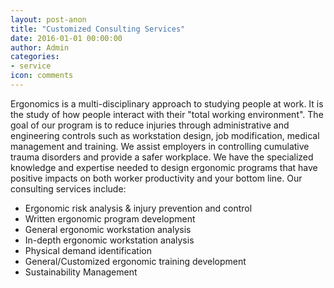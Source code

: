 ```yaml
---
layout: post-anon
title: "Customized Consulting Services"
date: 2016-01-01 00:00:00
author: Admin
categories:
- service
icon: comments
---
```


Ergonomics is a multi-disciplinary approach to studying people at
work.  It is the study of how people interact with their "total
working environment".<!--more--> The goal of our program is to reduce
injuries through administrative and engineering controls such as
workstation design, job modification, medical management and training.
We assist employers in controlling cumulative trauma disorders and
provide a safer workplace.  We have the specialized knowledge and
expertise needed to design ergonomic programs that have positive
impacts on both worker productivity and your bottom line.  Our
consulting services include:

* Ergonomic risk analysis & injury prevention and control
* Written ergonomic program development
* General ergonomic workstation analysis
* In-depth ergonomic workstation analysis
* Physical demand identification
* General/Customized ergonomic training development
* Sustainability Management